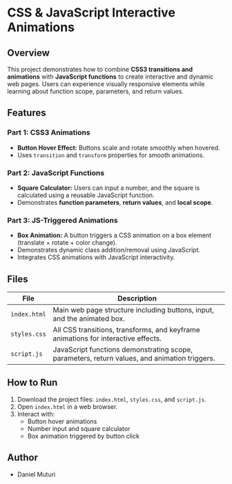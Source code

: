 # CSS & JavaScript Interactive Animations

## Overview
This project demonstrates how to combine **CSS3 transitions and animations** with **JavaScript functions** to create interactive and dynamic web pages. Users can experience visually responsive elements while learning about function scope, parameters, and return values.

## Features

### Part 1: CSS3 Animations
- **Button Hover Effect:** Buttons scale and rotate smoothly when hovered.
- Uses `transition` and `transform` properties for smooth animations.

### Part 2: JavaScript Functions
- **Square Calculator:** Users can input a number, and the square is calculated using a reusable JavaScript function.
- Demonstrates **function parameters**, **return values**, and **local scope**.

### Part 3: JS-Triggered Animations
- **Box Animation:** A button triggers a CSS animation on a box element (translate + rotate + color change).
- Demonstrates dynamic class addition/removal using JavaScript.
- Integrates CSS animations with JavaScript interactivity.

## Files

| File           | Description |
|----------------|-------------|
| `index.html`   | Main web page structure including buttons, input, and the animated box. |
| `styles.css`   | All CSS transitions, transforms, and keyframe animations for interactive effects. |
| `script.js`    | JavaScript functions demonstrating scope, parameters, return values, and animation triggers. |

## How to Run
1. Download the project files: `index.html`, `styles.css`, and `script.js`.
2. Open `index.html` in a web browser.
3. Interact with:
   - Button hover animations
   - Number input and square calculator
   - Box animation triggered by button click

## Author
- Daniel Muturi
